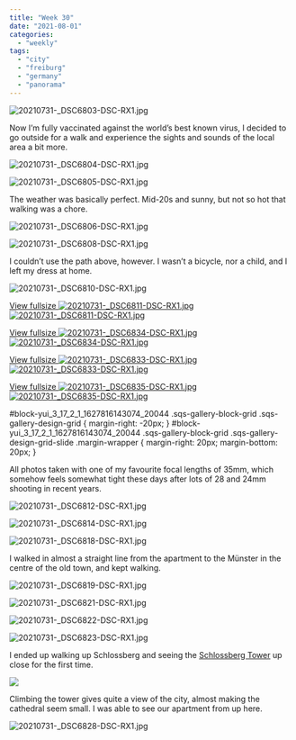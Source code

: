 ```yaml
---
title: "Week 30"
date: "2021-08-01"
categories: 
  - "weekly"
tags: 
  - "city"
  - "freiburg"
  - "germany"
  - "panorama"
---
```


![20210731-_DSC6803-DSC-RX1.jpg](/assets/images/4f6d1-20210731-_dsc6803-dsc-rx1.jpg)

Now I’m fully vaccinated against the world’s best known virus, I decided to go outside for a walk and experience the sights and sounds of the local area a bit more.

![20210731-_DSC6804-DSC-RX1.jpg](/assets/images/5e809-20210731-_dsc6804-dsc-rx1.jpg)

![20210731-_DSC6805-DSC-RX1.jpg](/assets/images/9de5a-20210731-_dsc6805-dsc-rx1.jpg)

The weather was basically perfect. Mid-20s and sunny, but not so hot that walking was a chore.

![20210731-_DSC6806-DSC-RX1.jpg](/assets/images/866e8-20210731-_dsc6806-dsc-rx1.jpg)

![20210731-_DSC6808-DSC-RX1.jpg](/assets/images/3900c-20210731-_dsc6808-dsc-rx1.jpg)

I couldn’t use the path above, however. I wasn’t a bicycle, nor a child, and I left my dress at home.

![20210731-_DSC6810-DSC-RX1.jpg](/assets/images/3c566-20210731-_dsc6810-dsc-rx1.jpg)

[View fullsize ![20210731-_DSC6811-DSC-RX1.jpg](/assets/images/98323-20210731-_dsc6811-dsc-rx1.jpg)![20210731-_DSC6811-DSC-RX1.jpg](/assets/images/98323-20210731-_dsc6811-dsc-rx1.jpg)](https://exportforscript.wordpress.com/wp-content/uploads/2021/08/98323-20210731-_dsc6811-dsc-rx1.jpg) 

[View fullsize ![20210731-_DSC6834-DSC-RX1.jpg](/assets/images/a5e87-20210731-_dsc6834-dsc-rx1.jpg)![20210731-_DSC6834-DSC-RX1.jpg](/assets/images/a5e87-20210731-_dsc6834-dsc-rx1.jpg)](https://exportforscript.wordpress.com/wp-content/uploads/2021/08/a5e87-20210731-_dsc6834-dsc-rx1.jpg) 

[View fullsize ![20210731-_DSC6833-DSC-RX1.jpg](/assets/images/a2af6-20210731-_dsc6833-dsc-rx1.jpg)![20210731-_DSC6833-DSC-RX1.jpg](/assets/images/a2af6-20210731-_dsc6833-dsc-rx1.jpg)](https://exportforscript.wordpress.com/wp-content/uploads/2021/08/a2af6-20210731-_dsc6833-dsc-rx1.jpg) 

[View fullsize ![20210731-_DSC6835-DSC-RX1.jpg](/assets/images/4f1d4-20210731-_dsc6835-dsc-rx1.jpg)![20210731-_DSC6835-DSC-RX1.jpg](/assets/images/4f1d4-20210731-_dsc6835-dsc-rx1.jpg)](https://exportforscript.wordpress.com/wp-content/uploads/2021/08/4f1d4-20210731-_dsc6835-dsc-rx1.jpg) 

#block-yui\_3\_17\_2\_1\_1627816143074\_20044 .sqs-gallery-block-grid .sqs-gallery-design-grid { margin-right: -20px; } #block-yui\_3\_17\_2\_1\_1627816143074\_20044 .sqs-gallery-block-grid .sqs-gallery-design-grid-slide .margin-wrapper { margin-right: 20px; margin-bottom: 20px; }

All photos taken with one of my favourite focal lengths of 35mm, which somehow feels somewhat tight these days after lots of 28 and 24mm shooting in recent years.

![20210731-_DSC6812-DSC-RX1.jpg](/assets/images/ea11f-20210731-_dsc6812-dsc-rx1.jpg)

![20210731-_DSC6814-DSC-RX1.jpg](/assets/images/2ed34-20210731-_dsc6814-dsc-rx1.jpg)

![20210731-_DSC6818-DSC-RX1.jpg](/assets/images/f1bdb-20210731-_dsc6818-dsc-rx1.jpg)

I walked in almost a straight line from the apartment to the Münster in the centre of the old town, and kept walking.

![20210731-_DSC6819-DSC-RX1.jpg](/assets/images/736b6-20210731-_dsc6819-dsc-rx1.jpg)

![20210731-_DSC6821-DSC-RX1.jpg](/assets/images/ca2a6-20210731-_dsc6821-dsc-rx1.jpg)

![20210731-_DSC6822-DSC-RX1.jpg](/assets/images/1bed1-20210731-_dsc6822-dsc-rx1.jpg)

![20210731-_DSC6823-DSC-RX1.jpg](/assets/images/7b342-20210731-_dsc6823-dsc-rx1.jpg)

I ended up walking up Schlossberg and seeing the [Schlossberg Tower](https://visit.freiburg.de/en/attractions/schlossberg-tower) up close for the first time.

![](/assets/images/81925-20210731-_dsc6832-dsc-rx1.jpg)

Climbing the tower gives quite a view of the city, almost making the cathedral seem small. I was able to see our apartment from up here.

![20210731-_DSC6828-DSC-RX1.jpg](/assets/images/7d680-20210731-_dsc6828-dsc-rx1.jpg)
